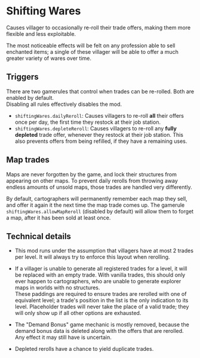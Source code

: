 # Shifting Wares

Causes villager to occasionally re-roll their trade offers, making them more flexible and less exploitable.

The most noticeable effects will be felt on any profession able to sell enchanted items; a single of these villager will be able to offer a much greater variety of wares over time.

## Triggers

There are two gamerules that control when trades can be re-rolled. Both are enabled by default.  
Disabling all rules effectively disables the mod.
- `shiftingWares.dailyReroll`:
	Causes villagers to re-roll **all** their offers once per day, the first time they restock at their job station.
- `shiftingWares.depleteReroll`:
	Causes villagers to re-roll any **fully depleted** trade offer, whenever they restock at their job station.
	This also prevents offers from being refilled, if they have a remaining uses.

## Map trades
Maps are never forgotten by the game, and lock their structures from appearing on other maps.
To prevent daily rerolls from throwing away endless amounts of unsold maps, those trades are handled very differently.

By default, cartographers will permanently remember each map they sell, and offer it again it the next time the map trade comes up.
The gamerule `shiftingWares.allowMapReroll` (disabled by default) will allow them to forget a map, after it has been sold at least once.


## Technical details
- This mod runs under the assumption that villagers have at most 2 trades per level. It will always try to enforce this layout when rerolling.  

- If a villager is unable to generate all registered trades for a level, it will be replaced with an empty trade. With vanilla trades, this should only ever happen to cartographers, who are unable to generate explorer maps in worlds with no structures.  
These paddings are required to ensure trades are rerolled with one of equivalent level; a trade's position in the list is the only indication to its level.
Placeholder trades will never take the place of a valid trade; they will only show up if all other options are exhausted.

- The "Demand Bonus" game mechanic is mostly removed, because the demand bonus data is deleted along with the offers that are rerolled. Any effect it may still have is uncertain.

- Depleted rerolls have a chance to yield duplicate trades.

